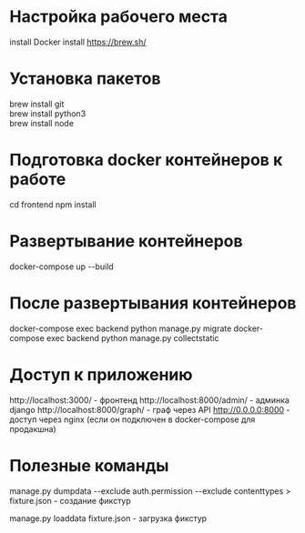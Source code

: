 # Настройка рабочего места

install Docker
install https://brew.sh/

# Установка пакетов

brew install git  
brew install python3  
brew install node

# Подготовка docker контейнеров к работе

cd frontend
npm install

# Развертывание контейнеров

docker-compose up --build

# После развертывания контейнеров

docker-compose exec backend python manage.py migrate
docker-compose exec backend python manage.py collectstatic

# Доступ к приложению

http://localhost:3000/ - фронтенд
http://localhost:8000/admin/ - админка django
http://localhost:8000/graph/ - граф через API
http://0.0.0.0:8000 - доступ через nginx (если он подключен в docker-compose для продакшна)

# Полезные команды

manage.py dumpdata --exclude auth.permission --exclude contenttypes > fixture.json - создание фикстур

manage.py loaddata fixture.json - загрузка фикстур
